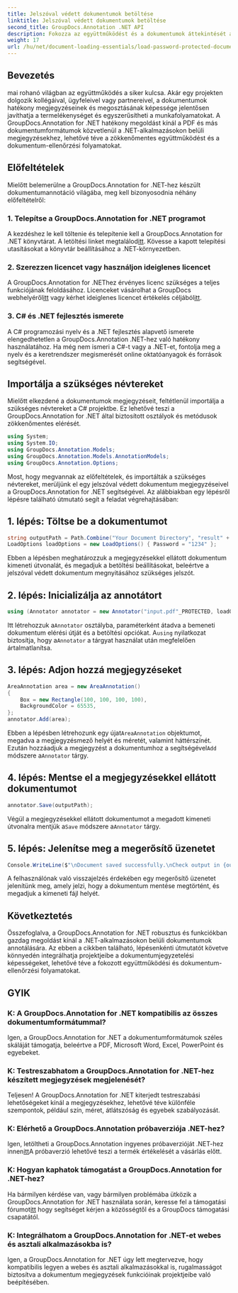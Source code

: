 ```yaml
---
title: Jelszóval védett dokumentumok betöltése
linktitle: Jelszóval védett dokumentumok betöltése
second_title: GroupDocs.Annotation .NET API
description: Fokozza az együttműködést és a dokumentumok áttekintését a GroupDocs.Annotation for .NET segítségével. A .NET-alkalmazásaiban zökkenőmentesen írhat megjegyzéseket PDF-re és még sok másra.
weight: 17
url: /hu/net/document-loading-essentials/load-password-protected-documents/
---
```

## Bevezetés
mai rohanó világban az együttműködés a siker kulcsa. Akár egy projekten dolgozik kollégáival, ügyfeleivel vagy partnereivel, a dokumentumok hatékony megjegyzéseinek és megosztásának képessége jelentősen javíthatja a termelékenységet és egyszerűsítheti a munkafolyamatokat. A GroupDocs.Annotation for .NET hatékony megoldást kínál a PDF és más dokumentumformátumok közvetlenül a .NET-alkalmazásokon belüli megjegyzésekhez, lehetővé téve a zökkenőmentes együttműködést és a dokumentum-ellenőrzési folyamatokat.
## Előfeltételek
Mielőtt belemerülne a GroupDocs.Annotation for .NET-hez készült dokumentumannotáció világába, meg kell bizonyosodnia néhány előfeltételről:
### 1. Telepítse a GroupDocs.Annotation for .NET programot
 A kezdéshez le kell töltenie és telepítenie kell a GroupDocs.Annotation for .NET könyvtárat. A letöltési linket megtalálod[itt](https://releases.groupdocs.com/annotation/net/). Kövesse a kapott telepítési utasításokat a könyvtár beállításához a .NET-környezetben.
### 2. Szerezzen licencet vagy használjon ideiglenes licencet
 A GroupDocs.Annotation for .NEThez érvényes licenc szükséges a teljes funkciójának feloldásához. Licenceket vásárolhat a GroupDocs webhelyéről[itt](https://purchase.groupdocs.com/buy) vagy kérhet ideiglenes licencet értékelés céljából[itt](https://purchase.groupdocs.com/temporary-license/).
### 3. C# és .NET fejlesztés ismerete
A C# programozási nyelv és a .NET fejlesztés alapvető ismerete elengedhetetlen a GroupDocs.Annotation .NET-hez való hatékony használatához. Ha még nem ismeri a C#-t vagy a .NET-et, fontolja meg a nyelv és a keretrendszer megismerését online oktatóanyagok és források segítségével.

## Importálja a szükséges névtereket
Mielőtt elkezdené a dokumentumok megjegyzéseit, feltétlenül importálja a szükséges névtereket a C# projektbe. Ez lehetővé teszi a GroupDocs.Annotation for .NET által biztosított osztályok és metódusok zökkenőmentes elérését.
```csharp
using System;
using System.IO;
using GroupDocs.Annotation.Models;
using GroupDocs.Annotation.Models.AnnotationModels;
using GroupDocs.Annotation.Options;
```

Most, hogy megvannak az előfeltételek, és importálták a szükséges névtereket, merüljünk el egy jelszóval védett dokumentum megjegyzéseivel a GroupDocs.Annotation for .NET segítségével. Az alábbiakban egy lépésről lépésre található útmutató segít a feladat végrehajtásában:
## 1. lépés: Töltse be a dokumentumot
```csharp
string outputPath = Path.Combine("Your Document Directory", "result" + Path.GetExtension("input.pdf"));
LoadOptions loadOptions = new LoadOptions() { Password = "1234" };
```
Ebben a lépésben meghatározzuk a megjegyzésekkel ellátott dokumentum kimeneti útvonalát, és megadjuk a betöltési beállításokat, beleértve a jelszóval védett dokumentum megnyitásához szükséges jelszót.
## 2. lépés: Inicializálja az annotátort
```csharp
using (Annotator annotator = new Annotator("input.pdf"_PROTECTED, loadOptions))
```
 Itt létrehozzuk a`Annotator` osztályba, paraméterként átadva a bemeneti dokumentum elérési útját és a betöltési opciókat. A`using` nyilatkozat biztosítja, hogy a`Annotator` a tárgyat használat után megfelelően ártalmatlanítsa.
## 3. lépés: Adjon hozzá megjegyzéseket
```csharp
AreaAnnotation area = new AreaAnnotation()
{
    Box = new Rectangle(100, 100, 100, 100),
    BackgroundColor = 65535,
};
annotator.Add(area);
```
 Ebben a lépésben létrehozunk egy újat`AreaAnnotation` objektumot, megadva a megjegyzésmező helyét és méretét, valamint háttérszínét. Ezután hozzáadjuk a megjegyzést a dokumentumhoz a segítségével`Add` módszere a`Annotator` tárgy.
## 4. lépés: Mentse el a megjegyzésekkel ellátott dokumentumot
```csharp
annotator.Save(outputPath);
```
 Végül a megjegyzésekkel ellátott dokumentumot a megadott kimeneti útvonalra mentjük a`Save` módszere a`Annotator` tárgy.
## 5. lépés: Jelenítse meg a megerősítő üzenetet
```csharp
Console.WriteLine($"\nDocument saved successfully.\nCheck output in {outputPath}.");
```
A felhasználónak való visszajelzés érdekében egy megerősítő üzenetet jelenítünk meg, amely jelzi, hogy a dokumentum mentése megtörtént, és megadjuk a kimeneti fájl helyét.

## Következtetés
Összefoglalva, a GroupDocs.Annotation for .NET robusztus és funkciókban gazdag megoldást kínál a .NET-alkalmazásokon belüli dokumentumok annotálására. Az ebben a cikkben található, lépésenkénti útmutatót követve könnyedén integrálhatja projektjeibe a dokumentumjegyzetelési képességeket, lehetővé téve a fokozott együttműködési és dokumentum-ellenőrzési folyamatokat.
## GYIK
### K: A GroupDocs.Annotation for .NET kompatibilis az összes dokumentumformátummal?
Igen, a GroupDocs.Annotation for .NET a dokumentumformátumok széles skáláját támogatja, beleértve a PDF, Microsoft Word, Excel, PowerPoint és egyebeket.
### K: Testreszabhatom a GroupDocs.Annotation for .NET-hez készített megjegyzések megjelenését?
Teljesen! A GroupDocs.Annotation for .NET kiterjedt testreszabási lehetőségeket kínál a megjegyzésekhez, lehetővé téve különféle szempontok, például szín, méret, átlátszóság és egyebek szabályozását.
### K: Elérhető a GroupDocs.Annotation próbaverziója .NET-hez?
 Igen, letöltheti a GroupDocs.Annotation ingyenes próbaverzióját .NET-hez innen[itt](https://releases.groupdocs.com/)A próbaverzió lehetővé teszi a termék értékelését a vásárlás előtt.
### K: Hogyan kaphatok támogatást a GroupDocs.Annotation for .NET-hez?
 Ha bármilyen kérdése van, vagy bármilyen problémába ütközik a GroupDocs.Annotation for .NET használata során, keresse fel a támogatási fórumot[itt](https://forum.groupdocs.com/c/annotation/10) hogy segítséget kérjen a közösségtől és a GroupDocs támogatási csapatától.
### K: Integrálhatom a GroupDocs.Annotation for .NET-et webes és asztali alkalmazásokba is?
Igen, a GroupDocs.Annotation for .NET úgy lett megtervezve, hogy kompatibilis legyen a webes és asztali alkalmazásokkal is, rugalmasságot biztosítva a dokumentum megjegyzések funkcióinak projektjeibe való beépítésében.